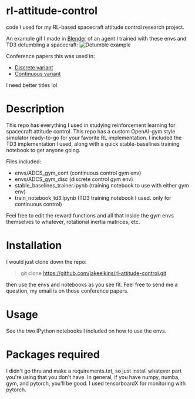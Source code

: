 # rl-attitude-control
code I used for my RL-based spacecraft attitude control research project.

An example gif I made in [Blender](https://www.blender.org/) of an agent I trained with these envs and TD3 detumbling a spacecraft:
![Detumble example](detumble_gif.gif)

Conference papers this was used in: 
- [Discrete variant](https://www.researchgate.net/publication/344659958_Autonomous_Spacecraft_Attitude_Control_Using_Deep_Reinforcement_Learning "Autonomous Spacecraft Attitude Control Using Deep Reinforcement Learning")
- [Continuous variant](https://www.researchgate.net/publication/343834157_Adaptive_Continuous_Control_of_Spacecraft_Attitude_Using_Deep_Reinforcement_Learning "Adaptive Continuous Control of Spacecraft Attitude Using Deep Reinforcement Learning")

I need better titles lol

# Description
This repo has everything I used in studying reinforcement learning for spacecraft attitude control. This repo has a custom OpenAI-gym style simulator ready-to-go for your favorite RL implementation. I included the TD3 implementation I used, along with a quick stable-baselines training notebook to get anyone going.

Files included:
- envs/ADCS_gym_cont (continuous control gym env)
- envs/ADCS_gym_disc (discrete control gym env)
- stable_baselines_trainer.ipynb (training notebook to use with either gym env)
- train_notebook_td3.ipynb (TD3 training notebook I used. only for continuous control)

Feel free to edit the reward functions and all that inside the gym envs themselves to whatever, rotational inertia matrices, etc. 

# Installation
I would just clone down the repo:
> git clone https://github.com/jakeelkins/rl-attitude-control.git

then use the envs and notebooks as you see fit. Feel free to send me a question, my email is on those conference papers.

# Usage
See the two IPython notebooks I included on how to use the envs.

# Packages required
I didn't go thru and make a requirements.txt, so just install whatever part you're using that you don't have. In general, if you have numpy, numba, gym, and pytorch, you'll be good. I used tensorboardX for monitoring with pytorch. 
